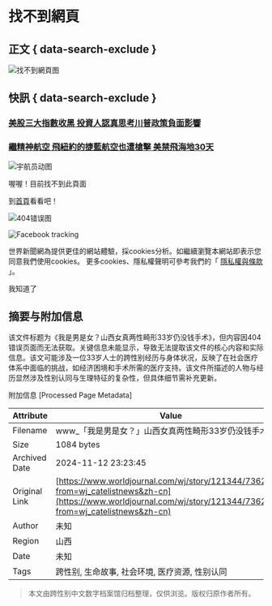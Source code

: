 # 找不到網頁

## 正文 { data-search-exclude }


![找不到網頁图](http://b.scorecardresearch.com/p?c1=2&c2=7390954&cv=2.0&cj=1)

## 快訊 { data-search-exclude }

### [美股三大指數收黑 投資人認真思考川普政策負面影響](https://www.worldjournal.com/wj/story/121208/8356119?from=wj_msg "美股三大指數收黑 投資人認真思考川普政策負面影響")

### [繼精神航空 飛紐約的捷藍航空也遭槍擊 美禁飛海地30天](https://www.worldjournal.com/wj/story/121469/8356078?from=wj_msg "繼精神航空 飛紐約的捷藍航空也遭槍擊 美禁飛海地30天")

![宇航员动图](https://static/img/astronaut.gif)

喔喔！目前找不到此頁面

到[首頁](https://www.worldjournal.com)看看吧！

![404错误图](https://static/img/404.jpg)

![Facebook tracking](https://www.facebook.com/tr?id=1038808179803109&ev=PageView&noscript=1)

世界新聞網為提供更佳的網站體驗，採cookies分析。如繼續瀏覽本網站即表示您同意我們使用cookies。 更多cookies、隱私權聲明可參考我們的「 [隱私權與條款](/page/topic/17655) 」。 

我知道了

## 摘要与附加信息

<!-- tcd_abstract -->
该文件标题为《我是男是女？山西女真两性畸形33岁仍没钱手术》，但内容因404错误页面而无法获取。关键信息未能显示，导致无法提取该文件的核心内容和实际信息。该文可能涉及一位33岁人士的跨性别经历与身体状况，反映了在社会医疗体系中面临的挑战，如经济困境和手术所需的医疗支持。该文件所描述的人物与经历显然涉及性别认同与生理特征的复杂性，但具体细节需补充更新。
<!-- tcd_abstract_end -->

附加信息 [Processed Page Metadata]

| Attribute       | Value                                  |
|-----------------|----------------------------------------|
| Filename        | www_「我是男是女？」山西女真两性畸形33岁仍没钱手术.md                             |
| Size            | 1084 bytes                           |
| Archived Date   | 2024-11-12 23:23:45                             |
| Original Link   | [https://www.worldjournal.com/wj/story/121344/7362982?from=wj_catelistnews&zh-cn](https://www.worldjournal.com/wj/story/121344/7362982?from=wj_catelistnews&zh-cn)                       |
| Author          | 未知                               |
| Region          | 山西                               |
| Date            | 未知                                 |
| Tags            | 跨性别, 生命故事, 社会环境, 医疗资源, 性别认同                                 |
>
> 本文由跨性别中文数字档案馆归档整理，仅供浏览。版权归原作者所有。
>